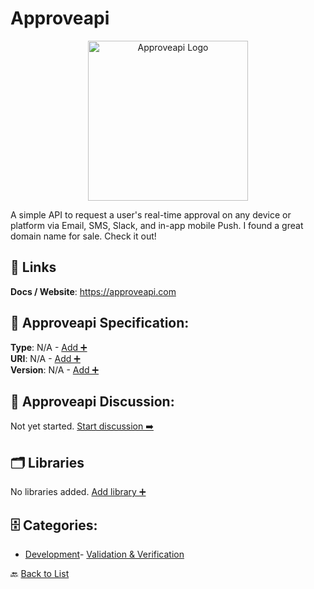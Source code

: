 # Approveapi
<p align="center">
    <img width="256" src="https://raw.githubusercontent.com/apis-list/apis-list/main/apis/approveapi/logo_256x256.png" alt="Approveapi Logo"/>
</p>
A simple API to request a user's real-time approval on any device or platform via Email, SMS, Slack, and in-app mobile Push. I found a great domain name for sale.  Check it out!

##  🔗 Links
**Docs / Website**: https://approveapi.com

## 🧬 Approveapi Specification:
**Type**: N/A - [Add ➕](https://github.com/apis-list/apis-list/edit/main/apis.yaml#L983)  
**URI**: N/A - [Add ➕](https://github.com/apis-list/apis-list/edit/main/apis.yaml#L983)  
**Version**: N/A - [Add ➕](https://github.com/apis-list/apis-list/edit/main/apis.yaml#L983)

## 💬 Approveapi Discussion:
Not yet started. [Start discussion ➡️](https://github.com/apis-list/apis-list/discussions/new)

## 🗂️ Libraries

No libraries added. [Add library ➕](https://github.com/apis-list/apis-list/edit/main/apis.yaml#L983)    


## 🗄️ Categories:
- [Development](https://github.com/apis-list/apis-list#development-)- [Validation & Verification](https://github.com/apis-list/apis-list#validation--verification-)

🔙  [Back to List](https://github.com/apis-list/apis-list)
